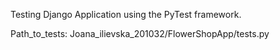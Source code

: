 Testing Django Application using the PyTest framework.

Path_to_tests: Joana_ilievska_201032/FlowerShopApp/tests.py


